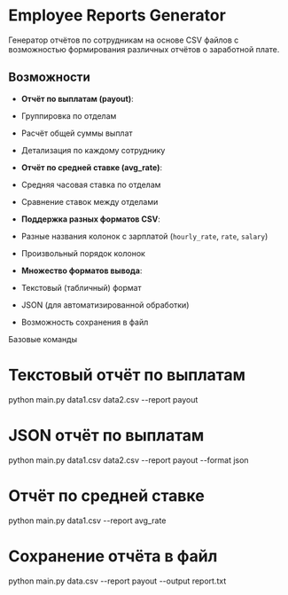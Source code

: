 # Employee Reports Generator

Генератор отчётов по сотрудникам на основе CSV файлов с возможностью формирования различных отчётов о заработной плате.

## Возможности

-  **Отчёт по выплатам (payout)**:
  - Группировка по отделам
  - Расчёт общей суммы выплат
  - Детализация по каждому сотруднику

-  **Отчёт по средней ставке (avg_rate)**:
  - Средняя часовая ставка по отделам
  - Сравнение ставок между отделами

-  **Поддержка разных форматов CSV**:
  - Разные названия колонок с зарплатой (`hourly_rate`, `rate`, `salary`)
  - Произвольный порядок колонок

-  **Множество форматов вывода**:
  - Текстовый (табличный) формат
  - JSON (для автоматизированной обработки)
  - Возможность сохранения в файл

Базовые команды

# Текстовый отчёт по выплатам
python main.py data1.csv data2.csv --report payout

# JSON отчёт по выплатам
python main.py data1.csv data2.csv --report payout --format json

# Отчёт по средней ставке
python main.py data1.csv --report avg_rate

# Сохранение отчёта в файл
python main.py data.csv --report payout --output report.txt